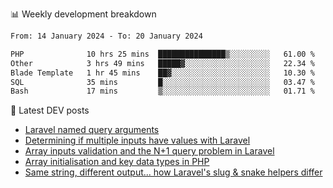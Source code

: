 📊 Weekly development breakdown
<!--START_SECTION:waka-->

```txt
From: 14 January 2024 - To: 20 January 2024

PHP              10 hrs 25 mins  ███████████████▒░░░░░░░░░   61.00 %
Other            3 hrs 49 mins   █████▓░░░░░░░░░░░░░░░░░░░   22.34 %
Blade Template   1 hr 45 mins    ██▓░░░░░░░░░░░░░░░░░░░░░░   10.30 %
SQL              35 mins         █░░░░░░░░░░░░░░░░░░░░░░░░   03.47 %
Bash             17 mins         ▒░░░░░░░░░░░░░░░░░░░░░░░░   01.71 %
```

<!--END_SECTION:waka-->

📕 Latest DEV posts
<!-- BLOG-POST-LIST:START -->
- [Laravel named query arguments](https://dev.to/michaelvickersuk/laravel-named-query-arguments-28kd)
- [Determining if multiple inputs have values with Laravel](https://dev.to/michaelvickersuk/determining-if-multiple-inputs-have-values-with-laravel-km6)
- [Array inputs validation and the N+1 query problem in Laravel](https://dev.to/michaelvickersuk/array-inputs-validation-and-the-n1-query-problem-in-laravel-2agb)
- [Array initialisation and key data types in PHP](https://dev.to/michaelvickersuk/array-initialisation-and-key-data-types-in-php-1e5b)
- [Same string, different output... how Laravel&#39;s slug &amp; snake helpers differ](https://dev.to/michaelvickersuk/same-string-different-output-how-laravels-slug-snake-helpers-differ-1ccj)
<!-- BLOG-POST-LIST:END -->
